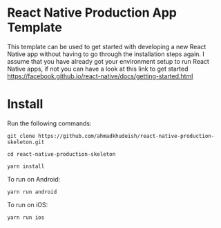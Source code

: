 # React Native Production App Template

This template can be used to get started with developing a new React Native app without having to go through the installation steps again.
I assume that you have already got your environment setup to run React Native apps, if not you can have a look at this link to get started https://facebook.github.io/react-native/docs/getting-started.html

# Install

Run the following commands:

`git clone https://github.com/ahmadkhudeish/react-native-production-skeleton.git`

`cd react-native-production-skeleton`

`yarn install`

To run on Android:

`yarn run android`

To run on iOS:

`yarn run ios`

